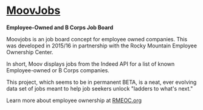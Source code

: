 # [MoovJobs](//moovjobs.com)
**Employee-Owned and B Corps Job Board**

Moovjobs is an job board concept for employee owned companies. This was developed in 2015/16 in partnership with the Rocky Mountain Employee Ownership Center.

In short, Moov displays jobs from the Indeed API for a list of known Employee-owned or B Corps companies.

This project, which seems to be in permanent BETA, is a neat, ever evolving data set of jobs meant to help job seekers unlock "ladders to what's next."

Learn more about employee ownership at [RMEOC.org](//rmeoc.org)
